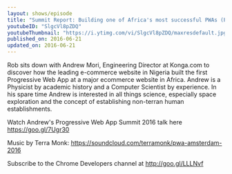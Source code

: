 ```yaml
---
layout: shows/episode
title: "Summit Report: Building one of Africa's most successful PWAs (Progressive Web App Summit 2016)"
youtubeID: "SlgcVl8pZDQ"
youtubeThumbnail: "https://i.ytimg.com/vi/SlgcVl8pZDQ/maxresdefault.jpg"
published_on: 2016-06-21
updated_on: 2016-06-21
---
```


Rob sits down with Andrew Mori, Engineering Director at Konga.com to discover how the leading e-commerce website in Nigeria built the first Progressive Web App at a major ecommerce website in Africa. Andrew is a Physicist by academic history and a Computer Scientist by experience. In his spare time Andrew is interested in all things science, especially space exploration and the concept of establishing non-terran human establishments.

Watch Andrew's Progressive Web App Summit 2016 talk here https://goo.gl/7Ugr30

Music by Terra Monk: https://soundcloud.com/terramonk/pwa-amsterdam-2016

Subscribe to the Chrome Developers channel at http://goo.gl/LLLNvf
